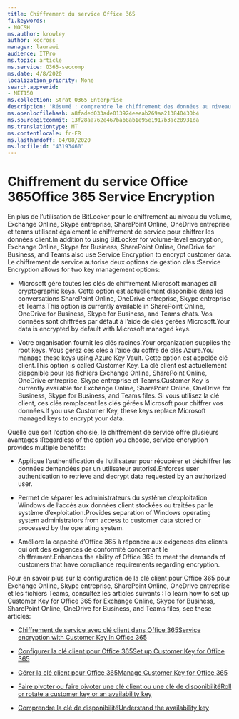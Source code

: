 ```yaml
---
title: Chiffrement du service Office 365
f1.keywords:
- NOCSH
ms.author: krowley
author: kccross
manager: laurawi
audience: ITPro
ms.topic: article
ms.service: O365-seccomp
ms.date: 4/8/2020
localization_priority: None
search.appverid:
- MET150
ms.collection: Strat_O365_Enterprise
description: 'Résumé : comprendre le chiffrement des données au niveau de la couche de service dans Microsoft Office 365.'
ms.openlocfilehash: a8faded033ade013924eeeab269aa213840430b4
ms.sourcegitcommit: 13f28aa762e467bab8ab1e95e1917b3ac28931da
ms.translationtype: MT
ms.contentlocale: fr-FR
ms.lasthandoff: 04/08/2020
ms.locfileid: "43193460"
---
```

# <a name="office-365-service-encryption"></a><span data-ttu-id="26863-103">Chiffrement du service Office 365</span><span class="sxs-lookup"><span data-stu-id="26863-103">Office 365 Service Encryption</span></span>

<span data-ttu-id="26863-104">En plus de l’utilisation de BitLocker pour le chiffrement au niveau du volume, Exchange Online, Skype entreprise, SharePoint Online, OneDrive entreprise et teams utilisent également le chiffrement de service pour chiffrer les données client.</span><span class="sxs-lookup"><span data-stu-id="26863-104">In addition to using BitLocker for volume-level encryption, Exchange Online, Skype for Business, SharePoint Online, OneDrive for Business, and Teams also use Service Encryption to encrypt customer data.</span></span> <span data-ttu-id="26863-105">Le chiffrement de service autorise deux options de gestion clés :</span><span class="sxs-lookup"><span data-stu-id="26863-105">Service Encryption allows for two key management options:</span></span>

- <span data-ttu-id="26863-106">Microsoft gère toutes les clés de chiffrement.</span><span class="sxs-lookup"><span data-stu-id="26863-106">Microsoft manages all cryptographic keys.</span></span> <span data-ttu-id="26863-107">Cette option est actuellement disponible dans les conversations SharePoint Online, OneDrive entreprise, Skype entreprise et Teams.</span><span class="sxs-lookup"><span data-stu-id="26863-107">This option is currently available in SharePoint Online, OneDrive for Business, Skype for Business, and Teams chats.</span></span> <span data-ttu-id="26863-108">Vos données sont chiffrées par défaut à l’aide de clés gérées Microsoft.</span><span class="sxs-lookup"><span data-stu-id="26863-108">Your data is encrypted by default with Microsoft managed keys.</span></span>

- <span data-ttu-id="26863-109">Votre organisation fournit les clés racines.</span><span class="sxs-lookup"><span data-stu-id="26863-109">Your organization supplies the root keys.</span></span> <span data-ttu-id="26863-110">Vous gérez ces clés à l’aide du coffre de clés Azure.</span><span class="sxs-lookup"><span data-stu-id="26863-110">You manage these keys using Azure Key Vault.</span></span> <span data-ttu-id="26863-111">Cette option est appelée clé client.</span><span class="sxs-lookup"><span data-stu-id="26863-111">This option is called Customer Key.</span></span> <span data-ttu-id="26863-112">La clé client est actuellement disponible pour les fichiers Exchange Online, SharePoint Online, OneDrive entreprise, Skype entreprise et Teams.</span><span class="sxs-lookup"><span data-stu-id="26863-112">Customer Key is currently available for Exchange Online, SharePoint Online, OneDrive for Business, Skype for Business, and Teams files.</span></span> <span data-ttu-id="26863-113">Si vous utilisez la clé client, ces clés remplacent les clés gérées Microsoft pour chiffrer vos données.</span><span class="sxs-lookup"><span data-stu-id="26863-113">If you use Customer Key, these keys replace Microsoft managed keys to encrypt your data.</span></span>

<span data-ttu-id="26863-114">Quelle que soit l’option choisie, le chiffrement de service offre plusieurs avantages :</span><span class="sxs-lookup"><span data-stu-id="26863-114">Regardless of the option you choose, service encryption provides multiple benefits:</span></span>

- <span data-ttu-id="26863-115">Applique l’authentification de l’utilisateur pour récupérer et déchiffrer les données demandées par un utilisateur autorisé.</span><span class="sxs-lookup"><span data-stu-id="26863-115">Enforces user authentication to retrieve and decrypt data requested by an authorized user.</span></span>

- <span data-ttu-id="26863-116">Permet de séparer les administrateurs du système d’exploitation Windows de l’accès aux données client stockées ou traitées par le système d’exploitation.</span><span class="sxs-lookup"><span data-stu-id="26863-116">Provides separation of Windows operating system administrators from access to customer data stored or processed by the operating system.</span></span>

- <span data-ttu-id="26863-117">Améliore la capacité d’Office 365 à répondre aux exigences des clients qui ont des exigences de conformité concernant le chiffrement.</span><span class="sxs-lookup"><span data-stu-id="26863-117">Enhances the ability of Office 365 to meet the demands of customers that have compliance requirements regarding encryption.</span></span>

<span data-ttu-id="26863-118">Pour en savoir plus sur la configuration de la clé client pour Office 365 pour Exchange Online, Skype entreprise, SharePoint Online, OneDrive entreprise et les fichiers Teams, consultez les articles suivants :</span><span class="sxs-lookup"><span data-stu-id="26863-118">To learn how to set up Customer Key for Office 365 for Exchange Online, Skype for Business, SharePoint Online, OneDrive for Business, and Teams files, see these articles:</span></span>

- [<span data-ttu-id="26863-119">Chiffrement de service avec clé client dans Office 365</span><span class="sxs-lookup"><span data-stu-id="26863-119">Service encryption with Customer Key in Office 365</span></span>](customer-key-overview.md)

- [<span data-ttu-id="26863-120">Configurer la clé client pour Office 365</span><span class="sxs-lookup"><span data-stu-id="26863-120">Set up Customer Key for Office 365</span></span>](customer-key-set-up.md)

- [<span data-ttu-id="26863-121">Gérer la clé client pour Office 365</span><span class="sxs-lookup"><span data-stu-id="26863-121">Manage Customer Key for Office 365</span></span>](customer-key-manage.md)

- [<span data-ttu-id="26863-122">Faire pivoter ou faire pivoter une clé client ou une clé de disponibilité</span><span class="sxs-lookup"><span data-stu-id="26863-122">Roll or rotate a customer key or an availability key</span></span>](customer-key-availability-key-roll.md)

- [<span data-ttu-id="26863-123">Comprendre la clé de disponibilité</span><span class="sxs-lookup"><span data-stu-id="26863-123">Understand the availability key</span></span>](customer-key-availability-key-understand.md)
